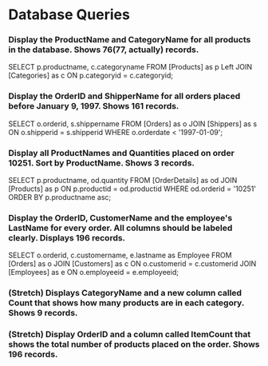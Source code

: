 # Database Queries

### Display the ProductName and CategoryName for all products in the database. Shows 76(77, actually) records.
SELECT p.productname, c.categoryname
FROM [Products] as p
Left JOIN [Categories] as c
ON p.categoryid = c.categoryid;

### Display the OrderID and ShipperName for all orders placed before January 9, 1997. Shows 161 records.
SELECT o.orderid, s.shippername
FROM [Orders] as o
JOIN [Shippers] as s
ON o.shipperid = s.shipperid
WHERE o.orderdate < '1997-01-09';

### Display all ProductNames and Quantities placed on order 10251. Sort by ProductName. Shows 3 records.
SELECT p.productname, od.quantity 
FROM [OrderDetails] as od
JOIN [Products] as p
ON p.productid = od.productid
WHERE od.orderid = '10251'
ORDER BY p.productname asc;

### Display the OrderID, CustomerName and the employee's LastName for every order. All columns should be labeled clearly. Displays 196 records.
SELECT o.orderid, c.customername, e.lastname as Employee
FROM [Orders] as o
JOIN [Customers] as c
ON o.customerid = c.customerid
JOIN [Employees] as e
ON o.employeeid = e.employeeid;

### (Stretch)  Displays CategoryName and a new column called Count that shows how many products are in each category. Shows 9 records.

### (Stretch) Display OrderID and a  column called ItemCount that shows the total number of products placed on the order. Shows 196 records. 